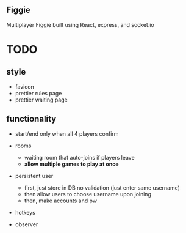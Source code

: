 ## Figgie

Multiplayer Figgie built using React, express, and socket.io

# TODO

## style

- favicon
- prettier rules page
- prettier waiting page

## functionality

- start/end only when all 4 players confirm

- rooms

  - waiting room that auto-joins if players leave
  - **allow multiple games to play at once**

- persistent user

  - first, just store in DB no validation (just enter same username)
  - then allow users to choose username upon joining
  - then, make accounts and pw

- hotkeys

- observer
